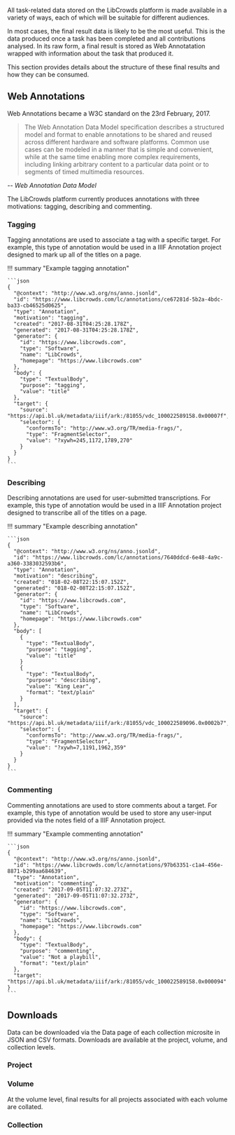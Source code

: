All task-related data stored on the LibCrowds platform is made available in a
variety of ways, each of which will be suitable for different audiences.

In most cases, the final result data is likely to be the most useful. This is
the data produced once a task has been completed and all contributions
analysed. In its raw form, a final result is stored as Web Annotatation wrapped
with information about the task that produced it.

This section provides details about the structure of these final results and
how they can be consumed.

## Web Annotations

Web Annotations became a W3C standard on the 23rd February, 2017.

> The Web Annotation Data Model specification describes a structured model and
format to enable annotations to be shared and reused across different hardware
and software platforms. Common use cases can be modeled in a manner that is
simple and convenient, while at the same time enabling more complex
requirements, including linking arbitrary content to a particular data point
or to segments of timed multimedia resources.

-- <cite>Web Annotation Data Model</cite>

The LibCrowds platform currently produces annotations with three motivations:
tagging, describing and commenting.

### Tagging

Tagging annotations are used to associate a tag with a specific target. For
example, this type of annotation would be used in a IIIF Annotation project
designed to mark up all of the titles on a page.

!!! summary "Example tagging annotation"

    ```json
    {
      "@context": "http://www.w3.org/ns/anno.jsonld",
      "id": "https://www.libcrowds.com/lc/annotations/ce67281d-5b2a-4bdc-ba33-cb46525d0625",
      "type": "Annotation",
      "motivation": "tagging",
      "created": "2017-08-31T04:25:28.178Z",
      "generated": "2017-08-31T04:25:28.178Z",
      "generator": {
        "id": "https://www.libcrowds.com",
        "type": "Software",
        "name": "LibCrowds",
        "homepage": "https://www.libcrowds.com"
      },
      "body": {
        "type": "TextualBody",
        "purpose": "tagging",
        "value": "title"
      },
      "target": {
        "source": "https://api.bl.uk/metadata/iiif/ark:/81055/vdc_100022589158.0x00007f",
        "selector": {
          "conformsTo": "http://www.w3.org/TR/media-frags/",
          "type": "FragmentSelector",
          "value": "?xywh=245,1172,1789,270"
        }
      }
    }
    ```

### Describing

Describing annotations are used for user-submitted transcriptions. For example,
this type of annotation would be used in a IIIF Annotation project designed to
transcribe all of the titles on a page.

!!! summary "Example describing annotation"

    ```json
    {
      "@context": "http://www.w3.org/ns/anno.jsonld",
      "id": "https://www.libcrowds.com/lc/annotations/7640ddcd-6e48-4a9c-a360-3383032593b6",
      "type": "Annotation",
      "motivation": "describing",
      "created": "018-02-08T22:15:07.152Z",
      "generated": "018-02-08T22:15:07.152Z",
      "generator": {
        "id": "https://www.libcrowds.com",
        "type": "Software",
        "name": "LibCrowds",
        "homepage": "https://www.libcrowds.com"
      },
      "body": [
        {
          "type": "TextualBody",
          "purpose": "tagging",
          "value": "title"
        }
        {
          "type": "TextualBody",
          "purpose": "describing",
          "value": "King Lear",
          "format": "text/plain"
        }
      ],
      "target": {
        "source": "https://api.bl.uk/metadata/iiif/ark:/81055/vdc_100022589096.0x0002b7",
        "selector": {
          "conformsTo": "http://www.w3.org/TR/media-frags/",
          "type": "FragmentSelector",
          "value": "?xywh=7,1191,1962,359"
        }
      }
    }
    ```

### Commenting

Commenting annotations are used to store comments about a target. For example,
this type of annotation would be used to store any user-input provided via the
notes field of a IIIF Annotation project.

!!! summary "Example commenting annotation"

    ```json
    {
      "@context": "http://www.w3.org/ns/anno.jsonld",
      "id": "https://www.libcrowds.com/lc/annotations/97b63351-c1a4-456e-8871-b299aa684639",
      "type": "Annotation",
      "motivation": "commenting",
      "created": "2017-09-05T11:07:32.273Z",
      "generated": "2017-09-05T11:07:32.273Z",
      "generator": {
        "id": "https://www.libcrowds.com",
        "type": "Software",
        "name": "LibCrowds",
        "homepage": "https://www.libcrowds.com"
      },
      "body": {
        "type": "TextualBody",
        "purpose": "commenting",
        "value": "Not a playbill",
        "format": "text/plain"
      },
      "target": "https://api.bl.uk/metadata/iiif/ark:/81055/vdc_100022589158.0x000094"
    }
    ```

## Downloads

Data can be downloaded via the Data page of each collection microsite in JSON
and CSV formats. Downloads are available at the project, volume, and
collection levels.

### Project

### Volume

At the volume level, final results for all projects associated with each volume
are collated.

### Collection
